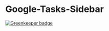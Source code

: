 Google-Tasks-Sidebar
====================

[![Greenkeeper badge](https://badges.greenkeeper.io/olsh/Google-Tasks-Sidebar.svg)](https://greenkeeper.io/)
